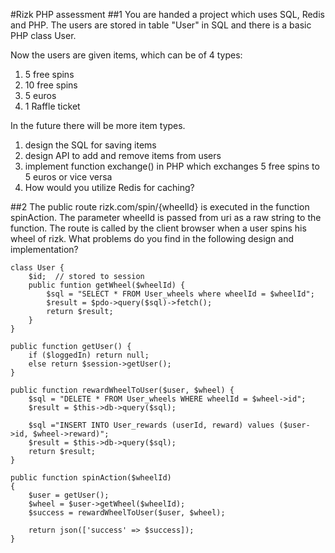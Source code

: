 #Rizk PHP assessment
##1
You are handed a project which uses SQL, Redis and PHP.
The users are stored in table "User" in SQL and there is a basic PHP class User.

Now the users are given items, which can be of 4 types:
1. 5 free spins
2. 10 free spins
3. 5 euros
4. 1 Raffle ticket

In the future there will be more item types.

1. design the SQL for saving items
2. design API to add and remove items from users
3. implement function exchange() in PHP which exchanges 5 free spins to 5 euros or vice versa
4. How would you utilize Redis for caching?

##2
The public route rizk.com/spin/{wheelId} is executed in the function spinAction. The parameter wheelId is passed from uri as a raw string to the function.
The route is called by the client browser when a user spins his wheel of rizk.
What problems do you find in the following design and implementation? 

```
class User {
    $id;  // stored to session
    public funtion getWheel($wheelId) {
        $sql = "SELECT * FROM User_wheels where wheelId = $wheelId";
        $result = $pdo->query($sql)->fetch();
        return $result;
    }
}

public function getUser() {
    if ($loggedIn) return null;
    else return $session->getUser();
}

public function rewardWheelToUser($user, $wheel) {
    $sql = "DELETE * FROM User_wheels WHERE wheelId = $wheel->id";
    $result = $this->db->query($sql);

    $sql ="INSERT INTO User_rewards (userId, reward) values ($user->id, $wheel->reward)";
    $result = $this->db->query($sql);
    return $result;
}

public function spinAction($wheelId)
{
    $user = getUser();
    $wheel = $user->getWheel($wheelId);
    $success = rewardWheelToUser($user, $wheel);

    return json(['success' => $success]);
}
```
